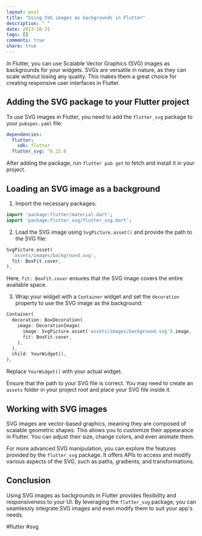 ```yaml
---
layout: post
title: "Using SVG images as backgrounds in Flutter"
description: " "
date: 2023-10-31
tags: []
comments: true
share: true
---
```


In Flutter, you can use Scalable Vector Graphics (SVG) images as backgrounds for your widgets. SVGs are versatile in nature, as they can scale without losing any quality. This makes them a great choice for creating responsive user interfaces in Flutter.

## Adding the SVG package to your Flutter project

To use SVG images in Flutter, you need to add the `flutter_svg` package to your `pubspec.yaml` file:

```yaml
dependencies:
  flutter:
    sdk: flutter
  flutter_svg: ^0.22.0
```

After adding the package, run `flutter pub get` to fetch and install it in your project.

## Loading an SVG image as a background

1. Import the necessary packages:

```dart
import 'package:flutter/material.dart';
import 'package:flutter_svg/flutter_svg.dart';
```

2. Load the SVG image using `SvgPicture.asset()` and provide the path to the SVG file:

```dart
SvgPicture.asset(
  'assets/images/background.svg',
  fit: BoxFit.cover,
),
```

Here, `fit: BoxFit.cover` ensures that the SVG image covers the entire available space.

3. Wrap your widget with a `Container` widget and set the `decoration` property to use the SVG image as the background:

```dart
Container(
  decoration: BoxDecoration(
    image: DecorationImage(
      image: SvgPicture.asset('assets/images/background.svg').image,
      fit: BoxFit.cover,
    ),
  ),
  child: YourWidget(),
),
```

Replace `YourWidget()` with your actual widget.

Ensure that the path to your SVG file is correct. You may need to create an `assets` folder in your project root and place your SVG file inside it.

## Working with SVG images

SVG images are vector-based graphics, meaning they are composed of scalable geometric shapes. This allows you to customize their appearance in Flutter. You can adjust their size, change colors, and even animate them.

For more advanced SVG manipulation, you can explore the features provided by the `flutter_svg` package. It offers APIs to access and modify various aspects of the SVG, such as paths, gradients, and transformations.

## Conclusion

Using SVG images as backgrounds in Flutter provides flexibility and responsiveness to your UI. By leveraging the `flutter_svg` package, you can seamlessly integrate SVG images and even modify them to suit your app's needs.

#flutter #svg